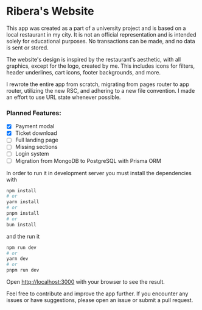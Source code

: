 # Ribera's Website

This app was created as a part of a university project and is based on a local restaurant in my city. It is not an official representation and is intended solely for educational purposes. No transactions can be made, and no data is sent or stored.

The website's design is inspired by the restaurant's aesthetic, with all graphics, except for the logo, created by me. This includes icons for filters, header underlines, cart icons, footer backgrounds, and more.

I rewrote the entire app from scratch, migrating from pages router to app router, utilizing the new RSC, and adhering to a new file convention. I made an effort to use URL state whenever possible.

### Planned Features:

- [x] Payment modal
- [x] Ticket download
- [ ] Full landing page
- [ ] Missing sections
- [ ] Login system
- [ ] Migration from MongoDB to PostgreSQL with Prisma ORM

In order to run it in development server you must install the dependencies with

```bash
npm install
# or
yarn install
# or
pnpm install
# or
bun install
```

and the run it

```bash
npm run dev
# or
yarn dev
# or
pnpm run dev
```

Open [http://localhost:3000](http://localhost:3000) with your browser to see the result.

Feel free to contribute and improve the app further. If you encounter any issues or have suggestions, please open an issue or submit a pull request.
